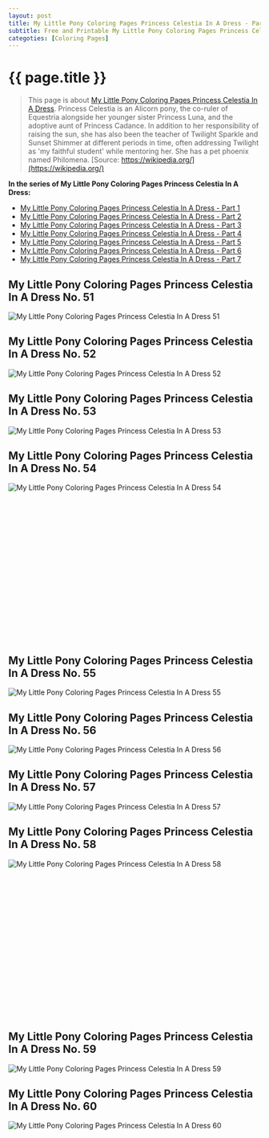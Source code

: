 ```yaml
---
layout: post
title: My Little Pony Coloring Pages Princess Celestia In A Dress - Part 6
subtitle: Free and Printable My Little Pony Coloring Pages Princess Celestia In A Dress - Part 6
categoties: [Coloring Pages]
---
```

{{ page.title }}
================
> This page is about [My Little Pony Coloring Pages Princess Celestia In A Dress](https://freecoloringpages.github.io/). Princess Celestia is an Alicorn pony, the co-ruler of Equestria alongside her younger sister Princess Luna, and the adoptive aunt of Princess Cadance. In addition to her responsibility of raising the sun, she has also been the teacher of Twilight Sparkle and Sunset Shimmer at different periods in time, often addressing Twilight as 'my faithful student' while mentoring her. She has a pet phoenix named Philomena. [Source: https://wikipedia.org/](https://wikipedia.org/)

**In the series of My Little Pony Coloring Pages Princess Celestia In A Dress:**

* [My Little Pony Coloring Pages Princess Celestia In A Dress - Part 1](https://freecoloringpages.github.io/2017/11/22/My-Little-Pony-Coloring-Pages-Princess-Celestia-In-A-Dress-part-1.html)
* [My Little Pony Coloring Pages Princess Celestia In A Dress - Part 2](https://freecoloringpages.github.io/2017/11/22/My-Little-Pony-Coloring-Pages-Princess-Celestia-In-A-Dress-part-2.html)
* [My Little Pony Coloring Pages Princess Celestia In A Dress - Part 3](https://freecoloringpages.github.io/2017/11/22/My-Little-Pony-Coloring-Pages-Princess-Celestia-In-A-Dress-part-3.html)
* [My Little Pony Coloring Pages Princess Celestia In A Dress - Part 4](https://freecoloringpages.github.io/2017/11/22/My-Little-Pony-Coloring-Pages-Princess-Celestia-In-A-Dress-part-4.html)
* [My Little Pony Coloring Pages Princess Celestia In A Dress - Part 5](https://freecoloringpages.github.io/2017/11/22/My-Little-Pony-Coloring-Pages-Princess-Celestia-In-A-Dress-part-5.html)
* [My Little Pony Coloring Pages Princess Celestia In A Dress - Part 6](https://freecoloringpages.github.io/2017/11/22/My-Little-Pony-Coloring-Pages-Princess-Celestia-In-A-Dress-part-6.html)
* [My Little Pony Coloring Pages Princess Celestia In A Dress - Part 7](https://freecoloringpages.github.io/2017/11/22/My-Little-Pony-Coloring-Pages-Princess-Celestia-In-A-Dress-part-7.html)

## My Little Pony Coloring Pages Princess Celestia In A Dress No. 51
![My Little Pony Coloring Pages Princess Celestia In A Dress 51](https://freecoloringpages.github.io/img/My-Little-Pony-Coloring-Pages-Princess-Celestia-In-A-Dress%20(51).jpg "My Little Pony Coloring Pages Princess Celestia In A Dress 51")

## My Little Pony Coloring Pages Princess Celestia In A Dress No. 52
![My Little Pony Coloring Pages Princess Celestia In A Dress 52](https://freecoloringpages.github.io/img/My-Little-Pony-Coloring-Pages-Princess-Celestia-In-A-Dress%20(52).jpg "My Little Pony Coloring Pages Princess Celestia In A Dress 52")

## My Little Pony Coloring Pages Princess Celestia In A Dress No. 53
![My Little Pony Coloring Pages Princess Celestia In A Dress 53](https://freecoloringpages.github.io/img/My-Little-Pony-Coloring-Pages-Princess-Celestia-In-A-Dress%20(53).jpg "My Little Pony Coloring Pages Princess Celestia In A Dress 53")

## My Little Pony Coloring Pages Princess Celestia In A Dress No. 54
![My Little Pony Coloring Pages Princess Celestia In A Dress 54](https://freecoloringpages.github.io/img/My-Little-Pony-Coloring-Pages-Princess-Celestia-In-A-Dress%20(54).jpg "My Little Pony Coloring Pages Princess Celestia In A Dress 54")

<script async src="//pagead2.googlesyndication.com/pagead/js/adsbygoogle.js"></script><!-- Texxtonly --><ins class="adsbygoogle" style="display:inline-block;width:336px;height:280px" data-ad-client="ca-pub-6753140515841889" data-ad-slot="3207852233"></ins><script>(adsbygoogle = window.adsbygoogle || []).push({}); </script>

## My Little Pony Coloring Pages Princess Celestia In A Dress No. 55
![My Little Pony Coloring Pages Princess Celestia In A Dress 55](https://freecoloringpages.github.io/img/My-Little-Pony-Coloring-Pages-Princess-Celestia-In-A-Dress%20(55).jpg "My Little Pony Coloring Pages Princess Celestia In A Dress 55")

## My Little Pony Coloring Pages Princess Celestia In A Dress No. 56
![My Little Pony Coloring Pages Princess Celestia In A Dress 56](https://freecoloringpages.github.io/img/My-Little-Pony-Coloring-Pages-Princess-Celestia-In-A-Dress%20(56).jpg "My Little Pony Coloring Pages Princess Celestia In A Dress 56")

## My Little Pony Coloring Pages Princess Celestia In A Dress No. 57
![My Little Pony Coloring Pages Princess Celestia In A Dress 57](https://freecoloringpages.github.io/img/My-Little-Pony-Coloring-Pages-Princess-Celestia-In-A-Dress%20(57).jpg "My Little Pony Coloring Pages Princess Celestia In A Dress 57")

## My Little Pony Coloring Pages Princess Celestia In A Dress No. 58
![My Little Pony Coloring Pages Princess Celestia In A Dress 58](https://freecoloringpages.github.io/img/My-Little-Pony-Coloring-Pages-Princess-Celestia-In-A-Dress%20(58).jpg "My Little Pony Coloring Pages Princess Celestia In A Dress 58")

<script async src="//pagead2.googlesyndication.com/pagead/js/adsbygoogle.js"></script><!-- Texxtonly --><ins class="adsbygoogle" style="display:inline-block;width:336px;height:280px" data-ad-client="ca-pub-6753140515841889" data-ad-slot="3207852233"></ins><script>(adsbygoogle = window.adsbygoogle || []).push({}); </script>

## My Little Pony Coloring Pages Princess Celestia In A Dress No. 59
![My Little Pony Coloring Pages Princess Celestia In A Dress 59](https://freecoloringpages.github.io/img/My-Little-Pony-Coloring-Pages-Princess-Celestia-In-A-Dress%20(59).jpg "My Little Pony Coloring Pages Princess Celestia In A Dress 59")

## My Little Pony Coloring Pages Princess Celestia In A Dress No. 60
![My Little Pony Coloring Pages Princess Celestia In A Dress 60](https://freecoloringpages.github.io/img/My-Little-Pony-Coloring-Pages-Princess-Celestia-In-A-Dress%20(60).jpg "My Little Pony Coloring Pages Princess Celestia In A Dress 60")

